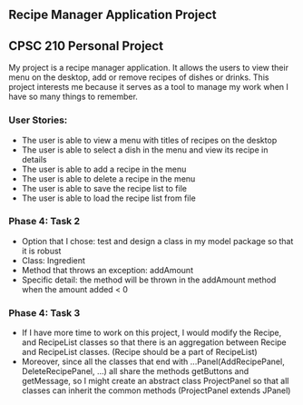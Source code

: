 ## Recipe Manager Application Project

## CPSC 210 Personal Project

My project is a recipe manager application. It allows the users to view their menu on the desktop, add or remove
recipes of dishes or drinks. This project interests me because it serves as a tool to manage my work when I
have so many things to remember.





### User Stories:
* The user is able to view a menu with titles of recipes on the desktop
* The user is able to select a dish in the menu and view its recipe in details
* The user is able to add a recipe in the menu
* The user is able to delete a recipe in the menu
* The user is able to save the recipe list to file
* The user is able to load the recipe list from file

### Phase 4: Task 2
* Option that I chose: test and design a class in my model package so that it is robust
* Class: Ingredient
* Method that throws an exception: addAmount
* Specific detail: the method will be thrown in the addAmount method when the amount added < 0

### Phase 4: Task 3
* If I have more time to work on this project, I would modify the Recipe, and RecipeList classes so that
there is an aggregation between Recipe and RecipeList classes. (Recipe should be a part of RecipeList)
* Moreover, since all the classes that end with ...Panel(AddRecipePanel, DeleteRecipePanel, ...) all share the methods
getButtons and getMessage, so I might create an abstract class ProjectPanel so that all classes can inherit the
common methods (ProjectPanel extends JPanel) 